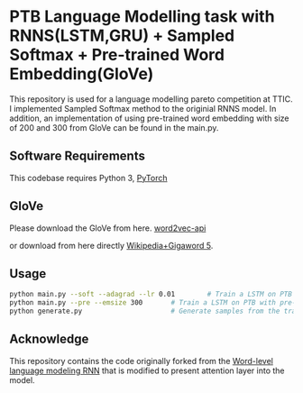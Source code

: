 # PTB Language Modelling task with RNNS(LSTM,GRU) + Sampled Softmax + Pre-trained Word Embedding(GloVe)

This repository is used for a language modelling pareto competition at TTIC. 
I implemented Sampled Softmax method to the originial RNNS model. In addition, an implementation of using pre-trained word embedding with size of 200 and 300 from GloVe can be found in the main.py.

## Software Requirements

This codebase requires Python 3, [PyTorch](http://pytorch.org/)

## GloVe

Please download the GloVe from here. [word2vec-api](https://github.com/3Top/word2vec-api)

or
download from here directly [Wikipedia+Gigaword 5](http://nlp.stanford.edu/data/glove.6B.zip).

## Usage

```bash
python main.py --soft --adagrad --lr 0.01        # Train a LSTM on PTB with sampled softmax and using Adagrad as the optimizer with learning rate = 0.01
python main.py --pre --emsize 300       # Train a LSTM on PTB with pre-trained embedding with emsize 300
python generate.py                      # Generate samples from the trained LSTM model.
```

## Acknowledge
This repository contains the code originally forked from the [Word-level language modeling RNN](https://github.com/pytorch/examples/tree/master/word_language_model) that is modified to present attention layer into the model.

